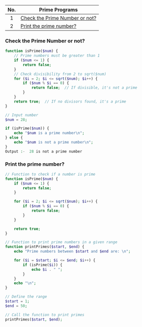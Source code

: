 |  No.  | Prime Programs                                                   |
| :---: | ---------------------------------------------------------------- |
|   1   | [Check the Prime Number or not?](#Check-the-Prime-Number-or-not) |
|   2   | [Print the prime number?](#Print-the-prime-number)               |

### Check the Prime Number or not?
```php
function isPrime($num) {
    // Prime numbers must be greater than 1
    if ($num <= 1) {
        return false;
    }
    // Check divisibility from 2 to sqrt($num)
    for ($i = 2; $i <= sqrt($num); $i++) {
        if ($num % $i == 0) {
            return false;  // If divisible, it's not a prime
        }
    }
    return true;  // If no divisors found, it's a prime
}

// Input number
$num = 28;

if (isPrime($num)) {
    echo "$num is a prime number\n";
} else {
    echo "$num is not a prime number\n";
}
Output :-  28 is not a prime number
```


### Print the prime number?
```php
// Function to check if a number is prime
function isPrime($num) {
    if ($num <= 1) {
        return false;
    }

    for ($i = 2; $i <= sqrt($num); $i++) {
        if ($num % $i == 0) {
            return false;
        }
    }

    return true;
}

// Function to print prime numbers in a given range
function printPrimes($start, $end) {
    echo "Prime numbers between $start and $end are: \n";

    for ($i = $start; $i <= $end; $i++) {
        if (isPrime($i)) {
            echo $i . " ";
        }
    }
    echo "\n";
}

// Define the range
$start = 1;
$end = 50;

// Call the function to print primes
printPrimes($start, $end);
```

